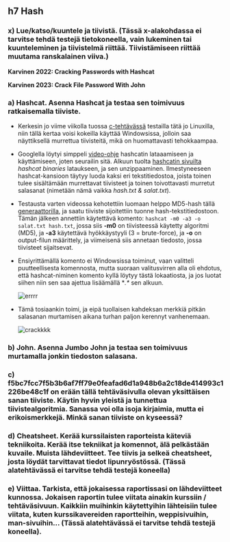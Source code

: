 ## h7 Hash

### x) Lue/katso/kuuntele ja tiivistä. (Tässä x-alakohdassa ei tarvitse tehdä testejä tietokoneella, vain lukeminen tai kuunteleminen ja tiivistelmä riittää. Tiivistämiseen riittää muutama ranskalainen viiva.)

**Karvinen 2022: Cracking Passwords with Hashcat**

**Karvinen 2023: Crack File Password With John**

### a) Hashcat. Asenna Hashcat ja testaa sen toimivuus ratkaisemalla tiiviste.

- Kerkesin jo viime viikolla tuossa [c-tehtävässä](https://github.com/vilppuuu/tunkeutumistestaus/blob/main/h6_laksyt.md#credential-access-brute-force--password-cracking-t1110002) testailla tätä jo Linuxilla, niin tällä kertaa voisi kokeilla käyttää Windowsissa, jolloin saa näyttiksellä murrettua tiivisteitä, mikä on huomattavasti tehokkaampaa.
- Googlella löytyi simppeli [video-ohje](https://www.youtube.com/watch?v=KLry7bf51QQ) hashcatin lataaamiseen ja käyttämiseen, joten seurailin sitä. Alkuun tuolta [hashcatin sivuilta](https://hashcat.net/hashcat/) *hashcat binaries* lataukseen, ja sen unzippaaminen. Ilmestyneeseen hashcat-kansioon täytyy luoda kaksi eri tekstitiedostoa, joista toinen tulee sisältämään murrettavat tiivisteet ja toinen toivottavasti murretut salasanat (nimetään nämä vaikka *hash.txt & salat.txt*).
- Testausta varten videossa kehotettiin luomaan helppo MD5-hash tällä [generaattorilla](https://www.md5hashgenerator.com/), ja saatu tiiviste sijoitettiin tuonne hash-tekstitiedostoon. Tämän jälkeen annettiin käytettävä komento: `hashcat -m0 -a3 -o salat.txt hash.txt`, jossa siis **-m0** on tiivisteessä käytetty algoritmi (MD5), ja **-a3** käytettävä hyökkäystyyli (3 = brute-force), ja **-o** on output-filun määrittely, ja viimeisenä siis annetaan tiedosto, jossa tiivisteet sijaitsevat.
- Ensiyrittämällä komento ei Windowsissa toiminut, vaan valitteli puutteellisesta komennosta, mutta suoraan valitusvirren alla oli ehdotus, että hashcat-niminen komento kyllä löytyy tästä lokaatiosta, ja jos luotat siihen niin sen saa ajettua lisäämällä **.\** sen alkuun.

  ![errrr](https://i.imgur.com/Bj8olxp.png)

- Tämä tosiaankin toimi, ja eipä tuollaisen kahdeksan merkkiä pitkän salasanan murtamisen aikana turhan paljon kerennyt vanhenemaan.

  ![crackkkk](https://i.imgur.com/vMOgzxN.png)

### b) John. Asenna Jumbo John ja testaa sen toimivuus murtamalla jonkin tiedoston salasana.

### c) f5bc7fcc7f5b3b6af7ff79e0feafad6d1a948b6a2c18de414993c1226be48c1f on erään tällä tehtäväsivulla olevan yksittäisen sanan tiiviste. Käytin hyvin yleistä ja tunnettua tiivistealgoritmia. Sanassa voi olla isoja kirjaimia, mutta ei erikoismerkkejä. Minkä sanan tiiviste on kyseessä?

### d) Cheatsheet. Kerää kurssilaisten raporteista käteviä tekniikoita. Kerää itse tekniikat ja komennot, älä pelkästään kuvaile. Muista lähdeviitteet. Tee tiivis ja selkeä cheatsheet, josta löydät tarvittavat tiedot lipunryöstössä. (Tässä alatehtävässä ei tarvitse tehdä testejä koneella)

### e) Viittaa. Tarkista, että jokaisessa raportissasi on lähdeviitteet kunnossa. Jokaisen raportin tulee viitata ainakin kurssiin / tehtäväsivuun. Kaikkiin muihinkin käytettyihin lähteisiin tulee viitata, kuten kurssikavereiden raportteihin, weppisivuihin, man-sivuihin... (Tässä alatehtävässä ei tarvitse tehdä testejä koneella).
